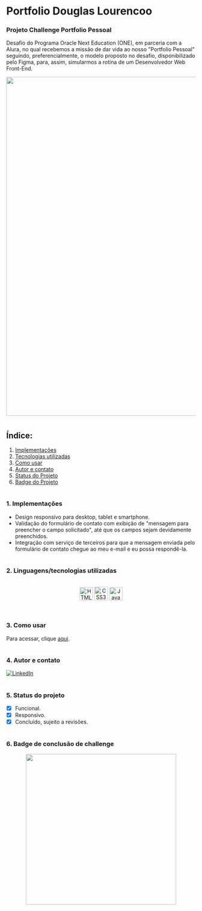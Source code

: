 # **Portfolio Douglas Lourencoo**

### **Projeto Challenge Portfolio Pessoal**

Desafio do Programa Oracle Next Education (ONE), em parceria com a Alura, no qual recebemos a missão de dar vida ao nosso "Portfolio Pessoal" seguindo, preferencialmente, o modelo proposto no desafio, disponibilizado pelo Figma, para, assim, simularmos a rotina de um Desenvolvedor Web Front-End.

<div align="center">
    <img src="./assets/foto-projeto-finalizado.png" width="900px" />
</div>

#

## **Índice:**

1. [Implementações](#1-Implementações)
2. [Tecnologias utilizadas](#2-linguagenstecnologias-utilizadas)
3. [Como usar](#3-como-usar)
4. [Autor e contato](#4-autor-e-contato)
5. [Status do Projeto](#5-status-do-projeto)
6. [Badge do Projeto](#6-badge-conclusão-challenge)

#

### **1. Implementações**

- Design responsivo para desktop, tablet e smartphone.
- Validação do formulário de contato com exibição de "mensagem para preencher o campo solicitado", até que os campos sejam devidamente preenchidos.
- Integração com serviço de terceiros para que a mensagem enviada pelo formulário de contato chegue ao meu e-mail e eu possa respondê-la.

#

### **2. Linguagens/tecnologias utilizadas**

<div style="display: inline_block" align="center"><br />
    <img src="https://img.shields.io/badge/HTML5-E34F26?style=for-the-badge&logo=html5&logoColor=white" height="35px" alt="HTML5" align="center" />
    <img src="https://img.shields.io/badge/CSS3-1572B6?style=for-the-badge&logo=css3&logoColor=white" height="36px" alt="CSS3" align="center" />
    <img src="https://img.shields.io/badge/JavaScript-F7DF1E?style=for-the-badge&logo=javascript&logoColor=black" height="35px" alt="JavaScript" align="center" />
</div><br />

#

### **3. Como usar**

Para acessar, clique <a href="[#](https://portifolio-douglaslourencoo.netlify.app/)" target="_blank">aqui</a>.

#

### **4. Autor e contato**

[![LinkedIn](https://img.shields.io/badge/LinkedIn-0077B5?style=for-the-badge&logo=linkedin&logoColor=white)](https://www.linkedin.com/in/wladimirrodrigues/)

#

### **5. Status do projeto**

- [x] Funcional.
- [x] Responsivo.
- [x] Concluído, sujeito a revisões.

#

### **6. Badge de conclusão de challenge**

<div align="center">
    <img src="./assets/Site.png" width="400px" />
</div>
